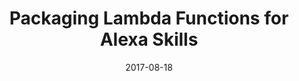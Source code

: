 ---
date: 2017-08-18
title: Packaging Lambda Functions for Alexa Skills
video_id: cFzAIhsldbs
description: Packaging and deploying Lambda functions in Alexa skills.
categories:
  - Amazon-Alexa
resources:
  - name: Source code
    link: https://github.com/skilltemplates/
  - name: Dabble Lab
    link: https://dabblelab.com
type: Video
set: 
set_order: 17
---